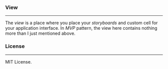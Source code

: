 ###  View
-----------
The *view* is a place where you place your *storyboards* and custom cell for your application interface. In *MVP* pattern, the view here contains nothing more than I just mentioned above.

### License
------------
MIT License.


